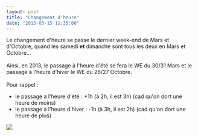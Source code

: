 ```yaml
---
layout: post
title: "Changement d'heure"
date: "2013-03-15 11:35:00"
---
```

Le changement d'heure se passe le dernier week-end de Mars et d'Octobre, quand les samedi <b>et</b> dimanche sont tous les deux en Mars et Octobre...<br /><br />Ainsi, en 2013, le passage à l'heure d'été se fera le WE du 30/31 Mars et le passage à l'heure d'hiver le WE du 26/27 Octobre.<br /><br />Pour rappel :<br /><ul><li>le passage à l'heure d'été : +1h (à 2h, il est 3h) (cad qu'on dort une heure de moins)<br /><li>le passage à l'heure d'hiver : -1h (à 3h, il est 2h) (cad qu'on dort une heure de plus)<br /></ul><a href="http://1.bp.blogspot.com/-q1NObfLr78A/UUL74f2P37I/AAAAAAAADrM/fm1B_SQ_ayM/s1600/heure.jpg" imageanchor="1" ><img border="0" src="http://1.bp.blogspot.com/-q1NObfLr78A/UUL74f2P37I/AAAAAAAADrM/fm1B_SQ_ayM/s320/heure.jpg" /></a>
